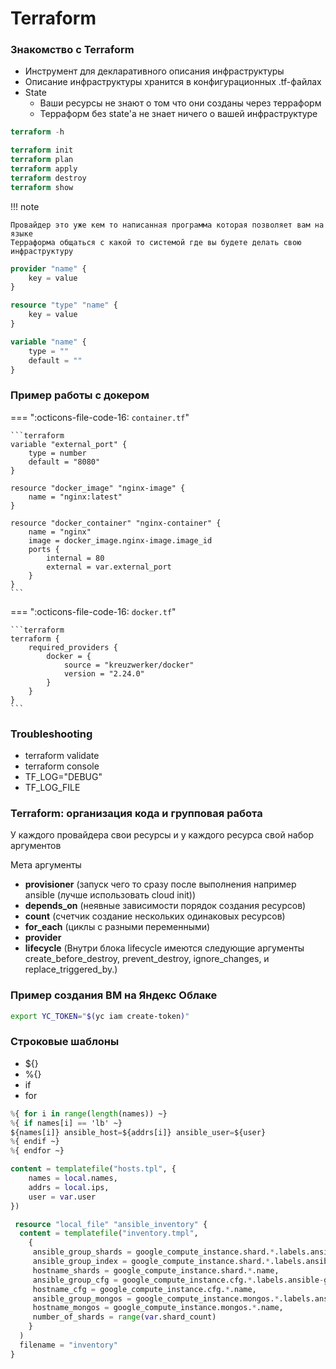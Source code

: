 # Terraform 

### Знакомство с Terraform

- Инструмент для декларативного описания инфраструктуры
- Описание инфраструктуры хранится в конфигурационных .tf-файлах
- State
    * Ваши ресурсы не знают о том что они созданы через терраформ
    * Терраформ без state'a не знает ничего о вашей инфраструктуре

```terraform
terraform -h

terraform init
terraform plan
terraform apply
terraform destroy
terraform show
```
!!! note

    Провайдер это уже кем то написанная программа которая позволяет вам на языке
    Терраформа общаться с какой то системой где вы будете делать свою инфраструктуру

```terraform
provider "name" {
    key = value
}

resource "type" "name" {
    key = value
}

variable "name" {
    type = ""
    default = ""
}
```

### Пример работы с докером

=== ":octicons-file-code-16: `container.tf`"

    ```terraform
    variable "external_port" { 
        type = number
        default = "8080"
    }

    resource "docker_image" "nginx-image" {
        name = "nginx:latest"
    }

    resource "docker_container" "nginx-container" {
        name = "nginx"
        image = docker_image.nginx-image.image_id
        ports {
            internal = 80
            external = var.external_port
        }
    }
    ```

=== ":octicons-file-code-16: `docker.tf`"

    ```terraform
    terraform {
        required_providers {
            docker = {
                source = "kreuzwerker/docker"
                version = "2.24.0"
            }
        }
    }
    ```

### Troubleshooting
- terraform validate
- terraform console
- TF_LOG="DEBUG"
- TF_LOG_FILE


### Terraform: организация кода и групповая работа

У каждого провайдера свои ресурсы и у каждого ресурса свой набор аргументов

Мета аргументы

- **provisioner** (запуск чего то сразу после выполнения например ansible (лучше использовать cloud init))
- **depends_on** (неявные зависимости порядок создания ресурсов)
- **count** (счетчик создание нескольких одинаковых ресурсов)
- **for_each** (циклы с разными переменными)
- **provider**
- **lifecycle** (Внутри блока lifecycle имеются следующие аргументы create_before_destroy, prevent_destroy, ignore_changes, и replace_triggered_by.)

### Пример создания ВМ на Яндекс Облаке

```zsh
export YC_TOKEN="$(yc iam create-token)"
```


### Строковые шаблоны

- ${}
- %{}
- if
- for

```terraform
%{ for i in range(length(names)) ~}
%{ if names[i] == 'lb' ~}
${names[i]} ansible_host=${addrs[i]} ansible_user=${user}
%{ endif ~}
%{ endfor ~}
```

```terraform
content = templatefile("hosts.tpl", {
    names = local.names,
    addrs = local.ips,
    user = var.user
})
```

```terraform
 resource "local_file" "ansible_inventory" {
  content = templatefile("inventory.tmpl",
    {
     ansible_group_shards = google_compute_instance.shard.*.labels.ansible-group,
     ansible_group_index = google_compute_instance.shard.*.labels.ansible-index,
     hostname_shards = google_compute_instance.shard.*.name,
     ansible_group_cfg = google_compute_instance.cfg.*.labels.ansible-group,
     hostname_cfg = google_compute_instance.cfg.*.name,
     ansible_group_mongos = google_compute_instance.mongos.*.labels.ansible-group,
     hostname_mongos = google_compute_instance.mongos.*.name,
     number_of_shards = range(var.shard_count)
    }
  )
  filename = "inventory"
}
```



